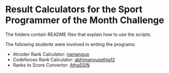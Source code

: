 # Result Calculators for the Sport Programmer of the Month Challenge

The folders contain README files that explain how to use the scripts.

The following students were involved in writing the programs: 

 - Atcoder Rank Calculator: [namangup](https://github.com/namangup)
 - Codeforces Rank Calculator: [abhimanyusethia12](https://github.com/abhimanyusethia12)
 - Ranks to Score Convertor: [AthaSSiN](https://github.com/AthaSSiN)

